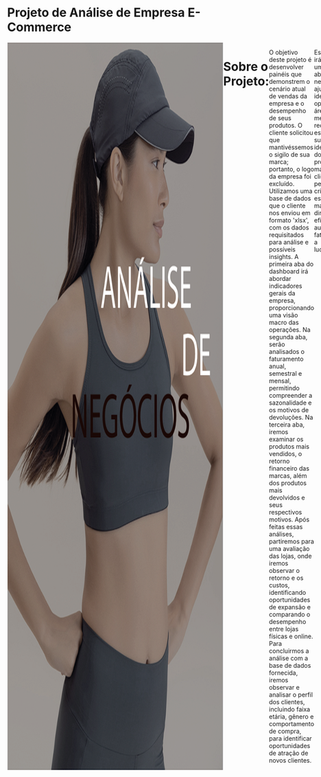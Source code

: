 # Projeto de Análise de Empresa  E-Commerce
<div style="display: flex; justify-content: space-between;"> <br>
<img width="1000" alt="netflix" src="https://github.com/MiguelTessele/Analise_E-Commerce/blob/main/Capa.png">
  
# Sobre o Projeto:
O objetivo deste projeto é desenvolver painéis que demonstrem o cenário atual de vendas da empresa e o desempenho de seus produtos. O cliente solicitou que mantivéssemos o sigilo de sua marca; portanto, o logo da empresa foi excluído. Utilizamos uma base de dados que o cliente nos enviou em formato 'xlsx', com os dados requisitados para análise e possíveis insights. A primeira aba do dashboard irá abordar indicadores gerais da empresa, proporcionando uma visão macro das operações. Na segunda aba, serão analisados o faturamento anual, semestral e mensal, permitindo compreender a sazonalidade e os motivos de devoluções. Na terceira aba, iremos examinar os produtos mais vendidos, o retorno financeiro das marcas, além dos produtos mais devolvidos e seus respectivos motivos. Após feitas essas análises, partiremos para uma avaliação das lojas, onde iremos observar o retorno e os custos, identificando oportunidades de expansão e comparando o desempenho entre lojas físicas e online. Para concluirmos a análise com a base de dados fornecida, iremos observar e analisar o perfil dos clientes, incluindo faixa etária, gênero e comportamento de compra, para identificar oportunidades de atração de novos clientes.

Essa análise irá oferecer uma visão abrangente do negócio, ajudando a identificar oportunidades, áreas de melhoria e a reconhecer esforços bem-sucedidos. A identificação dos principais produtos, marcas e clientes permitirá a criação de estratégias mais direcionadas e eficazes para aumentar o faturamento e a lucratividade.

<br />

# Etapas do Projeto (DataOps)

• Perguntas de negócio;

• Mapeamento dos dados;

• Prototipação;

• ETL (Extração, Transformação e Carregamento);

• Descobertas e insights;

• Sugestões de decisão.

<br />

# Perguntas de Negócio

Com o objetivo de fornecer insights e soluções a partir dos dados fornecidos, foram levantadas algumas perguntas para entender a necessidade do negócio:

• Quais produtos apresentam maior volume de vendas e quais são suas respectivas margens de lucro?

• Quais são os produtos com maior taxa de devolução e qual é o motivo mais comum dessas devoluções?

• Como o desempenho de vendas varia por estação ou por mês? Existe um padrão sazonal evidente?

• Qual é o perfil dos nossos melhores clientes (faixa etária, localização, gênero)? Podemos criar campanhas para alcançar clientes com perfis semelhantes?

• Como varia a frequência de compras entre diferentes grupos de clientes? Podemos criar campanhas de fidelização para aumentar essa frequência?

• Quais regiões apresentam o menor desempenho e como podemos melhorar o alcance nessas áreas?

• Quais são os principais motivos das devoluções e como podemos reduzir essas ocorrências?

Após feitas as perguntas de negócio, as respostas fornecerão uma visão do comportamento dos clientes, produtos e do cenário atual da empresa, que se encontra em momento de expansão.


<br />

# Mapeamento dos Dados

Os dados foram disponibilizados em arquivos Excel (“Base Devoluções”, “Base Vendas – 2020”, “Base Vendas – 2021”, “Base Vendas – 2022”, “Cadastro Clientes”, “Cadastro Localidades”, “Cadastro Lojas”, “Cadastro Produtos”), contendo as dimensões de Clientes, Localidade, Lojas e Produtos, como mostra a imagem abaixo.

 <img width="1000" alt="Imagem dados" src="https://github.com/MiguelTessele/Analise_E-Commerce/blob/main/Base.png">


# Prototipação

Com base no entendimento do problema e nas necessidades dos indicadores que o cliente solicitou, foram desenvolvidas as telas de prototipação para o desenvolvimento dos dashboards. As telas servirão como guia para a construção dos dashboards finais, garantindo que todas as necessidades e objetivos identificados sejam atendidos. Foram introduzidos alguns indicadores com novas visões do negócio, pois o cliente está planejando uma expansão próxima. A ferramenta utilizada foi o Figma, permitindo visualizar uma prévia de como ficará a entrega final. Foi utilizado o Adobe Color para extrair o número HEX de cada cor.

<br />
<div align="center">
  <h4>Protótipo página 1</h4>
  <img width="1000" alt="Imagem dados" src="https://github.com/MiguelTessele/Analise_E-Commerce/blob/main/Pag_1_.png">
</div>

<div align="center">
  <h4>Protótipo página 2</h4>
  <img width="1000" alt="Imagem dados" src="https://github.com/MiguelTessele/Analise_E-Commerce/blob/main/Pag_2_.png">
</div>


<div align="center">
  <h4>Protótipo página 3</h4>
  <img width="1000" alt="Imagem dados" src="https://github.com/MiguelTessele/Analise_E-Commerce/blob/main/Pag_3_.png">
</div>

<div align="center">
  <h4>Protótipo página 4</h4>
  <img width="1000" alt="Imagem dados" src="https://github.com/MiguelTessele/Analise_E-Commerce/blob/main/Pag_4_.png">
</div>
<div align="center">
  <h4>Protótipo página 5</h4>
  <img width="1000" alt="Imagem dados" src="https://github.com/MiguelTessele/Analise_E-Commerce/blob/main/Pag_5_.png">
</div>
<br />

# ETL (Extração, Transformação e Carregamento)

### Preparação dos dados

• A extração da base foi feita no Power Query;

• Limpeza de dados inconsistentes;

• Colunas com valores "null" foram excluídas pois não tinham relevância;

• As tabelas fato receberam um prefixo “f” e as dimensões um prefixo “d” para facilitar a distinção;

• Identificação e correção dos tipos de dados para garantir a criação de medidas precisas e um relacionamento consistente • entre as tabelas;

• Arredondamento das casas decimais (2 casas);

• As tabelas de vendas, originalmente separadas por ano, foram unificadas para possibilitar um relacionamento mais • consistente e análises anuais e históricas;

• Após o tratamento, os dados foram carregados e modelados no Power BI para a criação dos dashboards.

Abaixo estão alguns exemplos do processo de ETL, como estava antes e como ficou após a aplicação das transformações.

<br />
<div align="center">
  <h4>Tabela de Clientes antes do tratamento dos dados</h4>
  <img width="1000" alt="Imagem dados" src="https://github.com/MiguelTessele/Analise_E-Commerce/blob/main/Tabela_Clientes_Antes.png">
</div>
<div align="center">
  <h4>Tabela de Clientes após o tratamento dos dados</h4>
  <img width="1000" alt="Imagem dados" src="https://github.com/MiguelTessele/Analise_E-Commerce/blob/main/Tabela_Clientes_DPS.png">
</div>
<br />

Podemos observar que os dados continham inconsistências como:

• As colunas estão sem nomes, o que dificulta a interpretação dos dados;

• Os tipos das colunas estão errados, todas no mesmo formato (texto e números misturados);

• As duas primeiras linhas de todas as colunas estão com valores nulos;

• Os nomes das colunas estão na 3ª linha;

• Para melhor interpretação, foram substituídos os valores das colunas 'Gênero' e 'Estado civil', retirando as abreviações e adicionando as nomenclaturas completas.

<br />
<div align="center">
  <h4>Tabela de Vendas antes o tratamento dos dados</h4>
  <img width="1000" alt="Imagem dados" src="https://github.com/MiguelTessele/Analise_E-Commerce/blob/main/Tabela_Vendas_Antes.png">
</div>
<div align="center">
  <h4>Tabela de Vendas após do tratamento dos dados</h4>
  <img width="1000" alt="Imagem dados" src="https://github.com/MiguelTessele/Analise_E-Commerce/blob/main/Tabela_Vendas_DPS.png">
</div>
<br />

Podemos observar que os dados continham inconsistências como:

• As colunas estão sem nomes, o que dificulta a interpretação dos dados;

• Os tipos das colunas estão errados, todas no mesmo formato (texto e números misturados);

• Os dados sobre as vendas estavam separados por anos, dificultando a criação de uma linha temporal. A resolução foi unificar as tabelas.


# Dashboard Interativo

Com os dados devidamente organizados e coerentes, partimos para a elaboração de visualizações com dados estatísticos, que servirão como base para responder às questões propostas inicialmente. Foi necessário desenvolver medidas utilizando fórmulas DAX para melhor analisar os dados e extrair insights.

- [Clique aqui para visualizar o dashboard de maneira interativa](https://app.powerbi.com/links/5LSdfFYlMi?ctid=f5a6833e-3f93-41ac-8092-ee06a0910899&pbi_source=linkShare)
<br />
![Pagina_1](https://github.com/MiguelTessele/Analise_E-Commerce/blob/main/Analise_Geral.png)

![Pagina_2](https://github.com/MiguelTessele/Analise_Energia/blob/main/Vendas_Devolucoes.png)

![Pagina_3](https://github.com/MiguelTessele/Analise_Energia/blob/main/Marcas_Produtos.png)

![Pagina_4](https://github.com/MiguelTessele/Analise_Energia/blob/main/Lojas.png)

![Pagina_5](https://github.com/MiguelTessele/Analise_Energia/blob/main/Clientes.png)
<br />

#Análises e Insights

<img width="1000" src="https://github.com/MiguelTessele/Analise_E-Commerce/blob/main/Insights.jpeg">

Após a finalização do dashboard, foi realizada uma análise descritiva, na qual foram observados vários insights. Irei citar alguns, separados pelo nome das páginas para melhor entendimento:

**Análise Geral**

• O faturamento mensal apresenta crescimento constante até maio, atingindo um pico em junho (186 milhões);

• A margem mensal varia de 74,3% a 75,7%, apresentando um pico em junho, que pode estar relacionado ao tipo de produto vendido no período;

• A "Loja Catalog" lidera o faturamento com 105 milhões, enquanto outras lojas, como "Loja Yerevan", têm desempenho significativamente menor (8 milhões);

• A Apple é a marca líder em faturamento (444,9 milhões), seguida por outras marcas como Asus (144,4 milhões).

**Vendas e Devoluções**

• O faturamento teve um crescimento expressivo de 218 milhões em 2020 para 598 milhões em 2021 (174% de aumento). Em 2022, o faturamento aumentou para 795 milhões, embora o ritmo de crescimento tenha diminuído (18%). É importante ressaltar que em 2022 possuímos os dados até junho;

• Houve um aumento constante nas devoluções de 2020 (7,5 milhões) para 2022 (20,3 milhões), indicando um problema recorrente de qualidade. A taxa de devolução está em 7,3%, com "Produto com Defeito" sendo o principal motivo;

• O faturamento mensal mostra flutuações consideráveis, com janeiro sendo um dos meses mais baixos (20 milhões) e junho um dos mais altos (24 milhões). As devoluções, mantêm uma média estável, sem uma queda significativa mostrando que a consistência das devoluções indica que o problema não está relacionado a fatores sazonais, mas sim a problemas contínuos de qualidade ou atendimento;

• O ticket médio se manteve estável em torno de 61 mil ao longo dos anos, com um número total de pedidos de 25 mil. Isso mostra um comportamento de compra consistente, sem grandes oscilações em valor.

**Marcas e Faturamento**

• Algumas marcas, como Vaio e Compaq, apresentam um faturamento consideravelmente menor, abaixo de 10 milhões;

• O "Mouse sem fio MO251 2.4 Ghz - Preto" é o produto mais vendido (7.967 unidades), mas também apresenta o maior número de devoluções (155 unidades);

• Os Produtos periféricos, como mouses e teclados, têm alto volume de vendas, mas também são os produtos mais devolvidos;

• É importante observar que produtos de valor agregado mais alto, como notebooks, têm melhores margens e menos devoluções.

**Lojas**

• Existem 306 lojas distribuídas em quatro continentes, com maior concentração na América do Norte (209 lojas). Europa, Ásia, e Oceania têm uma presença consideravelmente menor;

• As lojas físicas possuem um custo muito maior do que as lojas online, mas seu impacto no faturamento justifica esse investimento, geram a maior parte do faturamento, com 1,273 bilhões, enquanto as lojas online têm um desempenho menor;

• Lojas como Loja Catalog têm altos custos, mas também apresentam alto faturamento e lucro. Já outras lojas apresentam custos elevados sem alcançar um bom faturamento;

• A distribuição dos tickets médios é relativamente equilibrada entre as lojas principais, sugerindo um bom trabalho em direcionar os consumidores para produtos de valor.

**Clientes**

• Há 18 mil clientes cadastrados, dos quais 17 mil são ativos, representando 96% da base. Isso indica uma boa retenção e envolvimento da maioria dos clientes;

• O público mais jovem (18-25 anos) tem menor representatividade, indicando uma oportunidade de expansão para atrair essa faixa etária;

• O gênero dos clientes está bem equilibrado, com 9.011 homens e 9.137 mulheres, o que indica uma distribuição uniforme entre ambos os gêneros;

• A frequência média de compra é de 53 dias, enquanto o ticket médio é de 61 mil. Isso indica que, embora os clientes tenham um intervalo conside rável entre compras, o valor gasto em cada compra é significativo.

# Recomendações ao tomador de decisão

<img width="1000" alt="Imagem dados" src="https://github.com/MiguelTessele/Analise_E-Commerce/blob/main/Sugestoes_negocios.png">
 
Com base nos insights obtidos, sugerimos algumas alternativas aos dirigentes para que a empresa possa aprimorar seus resultados e desenvolver a expansão de suas lojas, separadas pelo nome das páginas para melhor entendimento.

**Análise Geral**

• Criar campanhas promocionais para os períodos de baixa demanda (ex.: julho e agosto), para suavizar a queda de faturamento pós-pico;

• Identificar quais produtos ou campanhas contribuíram para a margem mais alta em junho e replicar estratégias similares em outros meses;

• Realizar um estudo de benchmarking com as lojas de melhor desempenho, como a Loja Catalog, analisando o portfólio de produtos, estratégias de vendas para identificar práticas que possam ser aplicadas em lojas com menor faturamento;

• Diversificar o portfólio para reduzir a dependência da marca Apple, incentivando a venda de outras marcas que também apresentam boas margens, como Asus. Além disso avaliar a continuidade dos produtos de  marcas com baixo desempenho ou criar promoções específicas para reduzir estoques dessas marcas.

**Vendas e Devoluções**

• Desenvolver campanhas específicas para o segundo semestre, como promoções de fim de ano e campanhas da Black Friday para manter o ritmo de vendas;

• Melhorar a experiência do cliente com descrições claras dos produtos, vídeos explicativos, e suporte técnico para diminuir o número de devoluções por arrependimento ou problemas simples e implementar um programa rigoroso de controle de qualidade com os principais fornecedores, visando reduzir defeitos e consequentemente, devoluções;

• Revisar o controle de qualidade, especialmente nos produtos que têm alta taxa de devolução e implementar métricas de controle de qualidade mais rigorosas, como auditorias nos produtos mais vendidos e acompanhamento do feedback dos clientes;

• Incentivar a venda de produtos complementares e pacotes promocionais para aumentar o ticket médio. Podemos tambem explorar a segmentação dos clientes para campanhas personalizadas que incentivem compras de valor maior oferecendo descontos exclusivos  para compras acima de determinado valor pode ajudar a aumentar o ticket médio.

**Marcas e Faturamento**

•  Avaliar a continuidade dos produtos das marcas com baixo desempenho. Em caso de baixa demanda, produtos dessas marcas poderiam ser descontinuados ou  vendidos com promoções agressivas para liberar  espaço no estoque;

• Realizar melhorias na qualidade do "Mouse sem fio MO251" ou ajustar a descrição do produto para alinhar as expectativas dos clientes e reduzir as devoluções;

• Focar em campanhas de marketing para promover produtos com alta margem e baixa taxa de devolução, como o "Notebook Asus ROG Zephyrus Duo". Isso pode maximizar a rentabilidade e minimizar problemas com  devoluções;

•  Criar campanhas exclusivas para marcas como Acer, Dell, e HP, destacando suas vantagens competitivas (como melhor custo-benefício) para atrair consumidores e melhorar a margem de lucro geral.

**Lojas**

• Avaliar a possibilidade de expandir para regiões sub-representadas, como Ásia e Oceania, que possuem menos lojas e, consequentemente, menor faturamento;

• Melhorar a integração entre lojas físicas e online com estratégias como "compre online e retire na loja". Isso ajudaria a aumentar as vendas online e melhorar a experiência do cliente;

• Utilizar as lojas de maior custo-benefício como referência para reestruturar as lojas menos rentáveis, incluindo a revisão das lojas de baixo desempenho e com custo elevado;

• Promover campanhas sazonais específicas que incentivem a compra de produtos com maior valor agregado, especialmente em lojas onde o ticket médio é mais baixo.

**Clientes**

• Desenvolver uma campanha de reativação para os clientes inativos, oferecendo benefícios como descontos ou promoções exclusivas para incentivá-los a oltarem a comprar criando um programa de fidelidade que recompense os clientes por sua atividade contínua, mantendo-os engajados e ativos;

• Desenvolver estratégias de marketing voltadas para o público jovem (18-25 anos), como presença em redes sociais específicas para essa faixa (TikTok, Instagram), além de promoções focadas  em produtos que sejam mais atraentes para esse público;

• Criar campanhas específicas de marketing direcionadas ao estado civil dos clientes, como promoções de "Dia dos Namorados" para clientes solteiros e "Descontos em Família" para clientes casados;

• Desenvolver um programa de recompensas para incentivar compras mais frequentes, reduzindo o intervalo médio entre elas, como cupons de desconto após uma compra ou pontos que acumulam para futuras compras.
